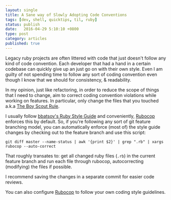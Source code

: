 ```yaml
---
layout: single
title: A Sane way of Slowly Adopting Code Conventions
tags: [dev, shell, quicktips, til, ruby]
status: publish
date:   2016-04-29 5:10:10 +0800
type: post
category: articles
published: true
---
```


Legacy ruby projects are often littered with code that just doesn't
follow any kind of code convention. Each developer that had a hand in a certain
codebase can quickly give up an just go on with their own style. Even I
am guilty of not spending time to follow any sort of coding convention
even though I know that we should for consistency, & readability.

In my opinion, just like refactoring, in order to reduce the scope of things
that I need to change, aim to correct coding convention violations while
working on features. In particular, only change the files that you touched
a.k.a [The Boy Scout Rule](http://programmer.97things.oreilly.com/wiki/index.php/The_Boy_Scout_Rule).

I usually follow [bbatsov's Ruby Style Guide](http://github.com/bbatsov/ruby-style-guide) and conveniently,
[Rubocop](http://github.com/bbatsov/rubocop) enforces this by default. So, if you're
following any sort of git feature branching model, you can automatically enforce
(most of) the style guide changes by checking out to the feature branch and use this script:

    git diff master --name-status | awk '{print $2}' | grep ".rb" | xargs rubocop --auto-correct

That roughly transates to: get all changed ruby files (`.rb`) in the current feature branch and run each file through rubocop, autocorrecting (modifying) the files if possible.

I recommend saving the changes in a separate commit for easier code reviews.

You can also configure [Rubocop](http://github.com/bbatsov/rubocop) to follow your own
coding style guidelines.
